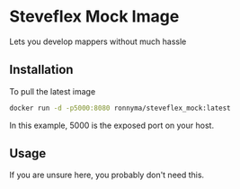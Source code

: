 # Steveflex Mock Image

Lets you develop mappers without much hassle
## Installation

To pull the latest image

```bash
docker run -d -p5000:8080 ronnyma/steveflex_mock:latest
```
In this example, 5000 is the exposed port on your host.

## Usage

If you are unsure here, you probably don't need this.
